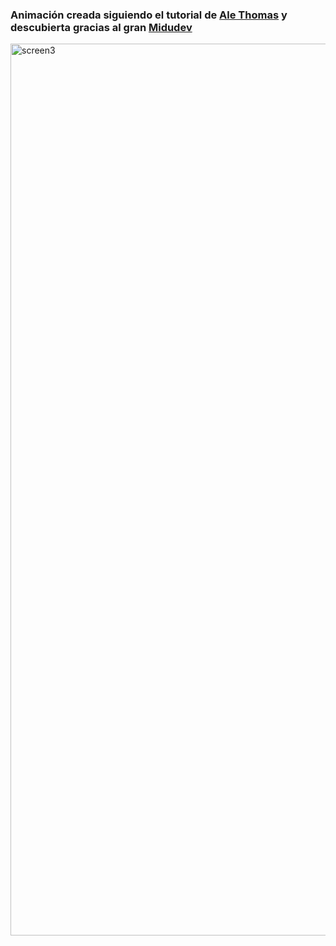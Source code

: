 ### Animación creada siguiendo el tutorial de [Ale Thomas](https://pokecoder.hashnode.dev/create-a-wavy-text-effect-with-pure-css) y descubierta gracias al gran [Midudev](https://www.youtube.com/watch?v=Bfvfi6Cr7JY&t=156s)


<img width="1427" alt="screen3" src="https://user-images.githubusercontent.com/91361497/177478424-ae1b85b8-a277-4382-98ee-425ae2a725d3.png">
